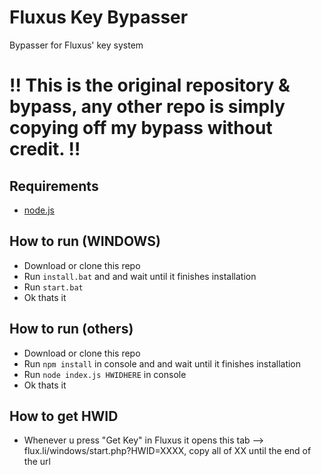 # Fluxus Key Bypasser
Bypasser for Fluxus' key system

# ‼ This is the original repository & bypass, any other repo is simply copying off my bypass without credit. ‼

## Requirements
 - [node.js](https://nodejs.org/en)

## How to run (WINDOWS)
- Download or clone this repo
- Run `install.bat` and and wait until it finishes installation
- Run `start.bat`
- Ok thats it

## How to run (others)
- Download or clone this repo
- Run `npm install` in console and and wait until it finishes installation
- Run `node index.js HWIDHERE` in console
- Ok thats it

## How to get HWID
- Whenever u press "Get Key" in Fluxus it opens this tab --> flux.li/windows/start.php?HWID=XXXX, copy all of XX until the end of the url
